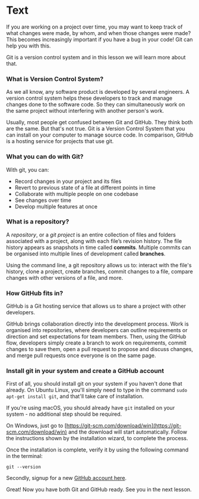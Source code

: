 # Text

If you are working on a project over time, you may want to keep track of what changes were made, by whom, and when those changes were made? This becomes increasingly important if you have a bug in your code! Git can help you with this.

Git is a version control system and in this lesson we will learn more about that.

### What is Version Control System?
As we all know, any software product is developed by several engineers. A version control system helps these developers to track and manage changes done to the software code. So they can simultaneously work on the same project without interfering with another person's work.

Usually, most people get confused between Git and GitHub. They think both are the same. But that's not true. Git is a Version Control System that you can install on your computer to manage source code. In comparison, GitHub is a hosting service for projects that use git.

### What you can do with Git?
With git, you can:
- Record changes in your project and its files
- Revert to previous state of a file at different points in time
- Collaborate with multiple people on one codebase
- See changes over time
- Develop multiple features at once

### What is a repository?
A *repository*, or a *git project* is an entire collection of files and folders associated with a project, along with each file’s revision history. The file history appears as snapshots in time called **commits**. Multiple commits can be organised into multiple lines of development called **branches**.

Using the command line, a git repository allows us to:  interact with the file's history, clone a project, create branches, commit changes to a file, compare changes with other versions of a file, and more.

### How GitHub fits in?
GitHub is a Git hosting service that allows us to share a project with other developers. 

GitHub brings collaboration directly into the development process. Work is organised into repositories, where developers can outline requirements or direction and set expectations for team members. Then, using the GitHub flow, developers simply create a branch to work on requirements, commit changes to save them, open a pull request to propose and discuss changes, and merge pull requests once everyone is on the same page.

### Install git in your system and create a GitHub account
First of all, you should install git on your system if you haven't done that already. On Ubuntu Linux, you'll simply need to type in the command `sudo apt-get install git`, and that'll take care of installation.

If you're using macOS, you should already have `git` installed on your system - no additional step should be required.

On Windows, just go to [https://git-scm.com/download/win](https://git-scm.com/download/win) and the download will start automatically. Follow the instructions shown by the installation wizard, to complete the process.

Once the installation is complete, verify it by using the following command in the terminal:
````
git --version
````

Secondly, signup for a new [GitHub account here](https://github.com/).

Great! Now you have both Git and GitHub ready. See you in the next lesson.
